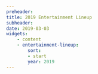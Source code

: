 ```yaml
---
preheader: 
title: 2019 Entertainment Lineup
subheader: 
date: 2019-03-03
widgets:
    - content
    - entertainment-lineup:
        sort: 
        - start
        year: 2019
---
```

